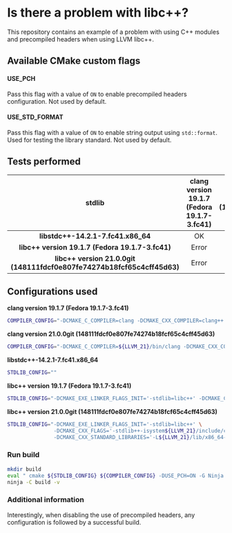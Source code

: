 # Is there a problem with libc++?

This repository contains an example of a problem with using C++ modules
and precompiled headers when using LLVM libc++.

## Available CMake custom flags
#### USE_PCH
Pass this flag with a value of `ON` to enable precompiled headers configuration.
Not used by default.

#### USE_STD_FORMAT
Pass this flag with a value of `ON` to enable string output using `std::format`.
Used for testing the library standard. Not used by default.

## Tests performed

|                                 stdlib                                  | clang version 19.1.7 (Fedora 19.1.7-3.fc41) | clang version 21.0.0git (148111fdcf0e807fe74274b18fcf65c4cff45d63) |
|:-----------------------------------------------------------------------:|:-------------------------------------------:|:------------------------------------------------------------------:|
|                   **libstdc++-14.2.1-7.fc41.x86_64**                    |                     OK                      |                                 OK                                 |
|            **libc++ version 19.1.7 (Fedora 19.1.7-3.fc41)**             |                    Error                    |                               Error                                |
| **libc++ version 21.0.0git (148111fdcf0e807fe74274b18fcf65c4cff45d63)** |                    Error                    |                               Error                                |

## Configurations used
**clang version 19.1.7 (Fedora 19.1.7-3.fc41)**
~~~bash
COMPILER_CONFIG="-DCMAKE_C_COMPILER=clang -DCMAKE_CXX_COMPILER=clang++ -DCMAKE_CXX_COMPILER_CLANG_SCAN_DEP=clang-scan-deps"
~~~
**clang version 21.0.0git (148111fdcf0e807fe74274b18fcf65c4cff45d63)**
~~~bash
COMPILER_CONFIG="-DCMAKE_C_COMPILER=${LLVM_21}/bin/clang -DCMAKE_CXX_COMPILER=${LLVM_21}/bin/clang++ -DCMAKE_CXX_COMPILER_CLANG_SCAN_DEP=${LLVM_21}/bin/clang-scan-deps"
~~~
**libstdc++-14.2.1-7.fc41.x86_64**
~~~bash
STDLIB_CONFIG=""
~~~
**libc++ version 19.1.7 (Fedora 19.1.7-3.fc41)**
~~~bash
STDLIB_CONFIG="-DCMAKE_EXE_LINKER_FLAGS_INIT='-stdlib=libc++' -DCMAKE_CXX_FLAGS='-stdlib++-isystem/usr/include/c++/v1'"
~~~
**libc++ version 21.0.0git (148111fdcf0e807fe74274b18fcf65c4cff45d63)**
~~~bash
STDLIB_CONFIG="-DCMAKE_EXE_LINKER_FLAGS_INIT='-stdlib=libc++' \
               -DCMAKE_CXX_FLAGS='-stdlib++-isystem${LLVM_21}/include/c++/v1 -isystem${LLVM_21}/include/x86_64-unknown-linux-gnu/c++/v1' \
               -DCMAKE_CXX_STANDARD_LIBRARIES='-L${LLVM_21}/lib/x86_64-unknown-linux-gnu -lc++ -lc++abi'"
~~~

### Run build
~~~bash
mkdir build
eval " cmake ${STDLIB_CONFIG} ${COMPILER_CONFIG} -DUSE_PCH=ON -G Ninja -B build"
ninja -C build -v
~~~

### Additional information
Interestingly, when disabling the use of precompiled headers, any configuration is followed by a successful build.